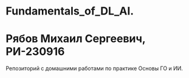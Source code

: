 # Fundamentals_of_DL_AI. 
# Рябов Михаил Сергеевич, РИ-230916
Репозиторий с домашними работами по практике Основы ГО и ИИ.



